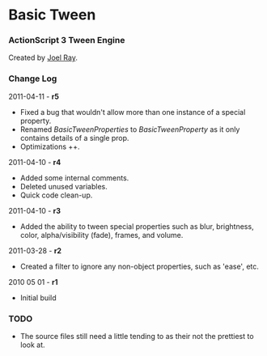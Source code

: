 Basic Tween
===========

### ActionScript 3 Tween Engine ###

Created by [Joel Ray](https://github.com/joelray).


### Change Log ###

2011-04-11 - **r5**

* Fixed a bug that wouldn't allow more than one instance of a special property.
* Renamed _BasicTweenProperties_ to _BasicTweenProperty_ as it only contains details of a single prop.
* Optimizations ++.


2011-04-10 - **r4**

* Added some internal comments.
* Deleted unused variables.
* Quick code clean-up.


2011-04-10 - **r3**

* Added the ability to tween special properties such as blur, brightness, color, alpha/visibility (fade), frames, and volume.


2011-03-28 - **r2**

* Created a filter to ignore any non-object properties, such as 'ease', etc.


2010 05 01 - **r1**

* Initial build


### TODO ###

* The source files still need a little tending to as their not the prettiest to look at.